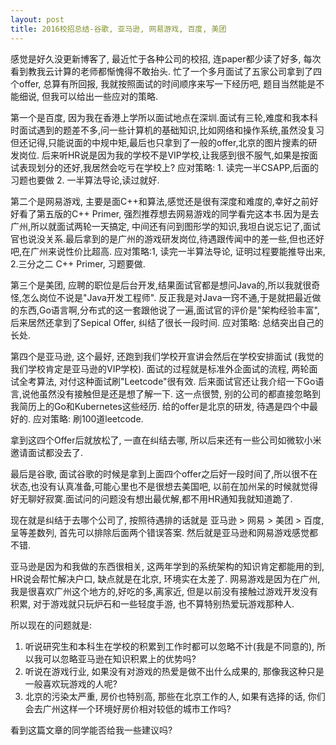 ```yaml
---
layout: post
title: 2016校招总结-谷歌, 亚马逊, 网易游戏, 百度, 美团
---
```


感觉是好久没更新博客了, 最近忙于各种公司的校招, 连paper都少读了好多, 每次看到教我云计算的老师都惭愧得不敢抬头.
忙了一个多月面试了五家公司拿到了四个offer, 总算有所回报, 我就按照面试的时间顺序来写一下经历吧, 题目当然能是不能细说, 但我可以给出一些应对的策略.

第一个是百度, 因为我在香港上学所以面试地点在深圳.面试有三轮,难度和我本科时面试遇到的题差不多,问一些计算机的基础知识,比如网络和操作系统,虽然没复习但还记得,只能说面的中规中矩,最后也只拿到了一般的offer,北京的图片搜素的研发岗位. 后来听HR说是因为我的学校不是VIP学校,让我感到很不服气,如果是按面试表现划分的还好,我居然会吃亏在学校上? 应对策略: 1. 读完一半CSAPP,后面的习题也要做 2. 一半算法导论,读过就好.

第二个是网易游戏, 主要是面C++和算法,感觉还是很有深度和难度的,幸好之前好好看了第五版的C++ Primer, 强烈推荐想去网易游戏的同学看完这本书.因为是去广州,所以就面试两轮一天搞定, 中间还有问到图形学的知识,我坦白说忘记了,面试官也说没关系.最后拿到的是广州的游戏研发岗位,待遇跟传闻中的差一些,但也还好吧,在广州来说性价比超高. 应对策略:1, 读完一半算法导论, 证明过程要能推导出来, 2.三分之二 C++ Primer, 习题要做.

第三个是美团, 应聘的职位是后台开发,结果面试官都是想问Java的,所以我就很奇怪,怎么岗位不说是"Java开发工程师". 反正我是对Java一窍不通,于是就把最近做的东西,Go语言啊,分布式的这一套跟他说了一遍,面试官的评价是"架构经验丰富", 后来居然还拿到了Sepical Offer, 纠结了很长一段时间. 应对策略: 总结突出自己的长处.

第四个是亚马逊, 这个最好, 还跑到我们学校开宣讲会然后在学校安排面试 (我觉的我们学校肯定是亚马逊的VIP学校). 面试的过程就是标准外企面试的流程, 两轮面试全考算法, 对付这种面试刷"Leetcode"很有效. 后来面试官还让我介绍一下Go语言,说他虽然没有接触但是还是想了解一下. 这一点很赞, 别的公司的都直接忽略到我简历上的Go和Kubernetes这些经历. 给的offer是北京的研发, 待遇是四个中最好的. 应对策略: 刷100道leetcode.

拿到这四个Offer后就放松了, 一直在纠结去哪, 所以后来还有一些公司如微软小米邀请面试都没去了.

最后是谷歌, 面试谷歌的时候是拿到上面四个offer之后好一段时间了,所以很不在状态,也没有认真准备,可能心里也不是很想去美国吧, 以前在加州呆的时候就觉得好无聊好寂寞.面试问的问题没有想出最优解,都不用HR通知我就知道跪了.

现在就是纠结于去哪个公司了, 按照待遇排的话就是 亚马逊 > 网易 > 美团 > 百度, 呈等差数列, 首先可以排除后面两个错误答案. 然后就是亚马逊和网易游戏感觉都不错. 

亚马逊是因为和我做的东西很相关, 这两年学到的系统架构的知识肯定都能用的到, HR说会帮忙解决户口, 缺点就是在北京, 环境实在太差了. 网易游戏是因为在广州,我是很喜欢广州这个地方的,好吃的多,离家近, 但是以前没有接触过游戏开发没有积累, 对于游戏就只玩炉石和一些轻度手游, 也不算特别热爱玩游戏那种人.

所以现在的问题就是:

1. 听说研究生和本科生在学校的积累到工作时都可以忽略不计(我是不同意的), 所以我可以忽略亚马逊在知识积累上的优势吗?
2. 听说在游戏行业, 如果没有对游戏的热爱是做不出什么成果的, 那像我这种只是一般喜欢玩游戏的人呢?
3. 北京的污染太严重, 房价也特别高, 那些在北京工作的人, 如果有选择的话, 你们会去广州这样一个环境好房价相对较低的城市工作吗? 

看到这篇文章的同学能否给我一些建议吗?
